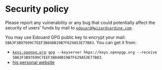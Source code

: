 # Security policy

Please report any vulnerability or any bug that could potentially affect the security of users'
funds by mail to [`edouard@wizardsardine.com`](mailto:edouard@wizardsardine.com).

You may use Edouard GPG public key to encrypt your mail: `5B63F3B97699C7EEF3B040B19B7F629A53E77B83`. You
can get it from:
- [`keys.openpg.org`](https://keys.openpgp.org/search?q=m%40edouard.paris): `gpg --keyserver hkps://keys.openpgp.org --receive 5B63F3B97699C7EEF3B040B19B7F629A53E77B83`.
- [his personal website](https://edouard.paris/keys/5B63F3B97699C7EEF3B040B19B7F629A53E77B83)
